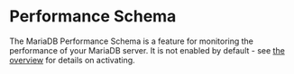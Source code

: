 
# Performance Schema

The MariaDB Performance Schema is a feature for monitoring the performance of your MariaDB server. It is not enabled by default - see [the overview](performance-schema-overview.md) for details on activating.

